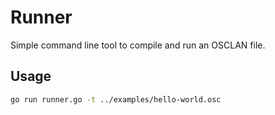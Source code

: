 # Runner

Simple command line tool to compile and run an OSCLAN file.

## Usage

```bash
go run runner.go -t ../examples/hello-world.osc
```